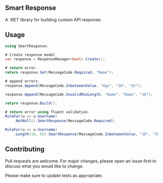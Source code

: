 ## Smart Response 

A .NET library for building custom API response. 

## Usage

```C#
using SmartResponse;

# Create response model.
var response = ResponseManager<bool>.Create();

# return error.
return response.Set(MessageCode.Required, "Name");

# append errors.
response.Append(MessageCode.InbetweenValue, "Age", "18", "25");

response.Append(MessageCode.InvalidMinLength, "Name", "Name", "10");

return response.Build();

# return error using fluent validation.
RuleFor(u => u.Username)
    .NotNull().SmartResponse(MessageCode.Required);

RuleFor(u => u.Username)
    .Length(10, 50).SmartResponse(MessageCode.InbetweenValue, "10", "50");
```

## Contributing

Pull requests are welcome. For major changes, please open an issue first
to discuss what you would like to change.

Please make sure to update tests as appropriate.